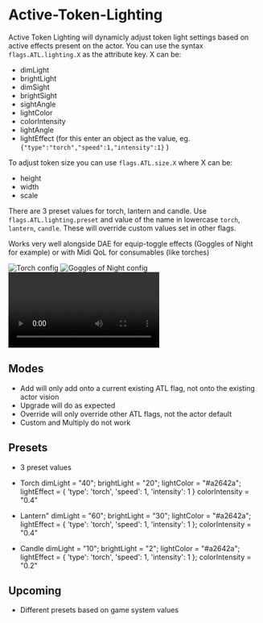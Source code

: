 # Active-Token-Lighting


Active Token Lighting will dynamicly adjust token light settings based on active effects present on the actor. 
You can use the syntax `flags.ATL.lighting.X` as the attribute key. 
X can be:
- dimLight
- brightLight
- dimSight
- brightSight
- sightAngle
- lightColor
- colorIntensity
- lightAngle
- lightEffect (for this enter an object as the value, eg. `{"type":"torch","speed":1,"intensity":1}` )

To adjust token size you can use `flags.ATL.size.X` where X can be:
- height
- width
- scale

There are 3 preset values for torch, lantern and candle. Use `flags.ATL.lighting.preset` and value of the name in lowercase `torch`, `lantern`, `candle`. These will override custom values set in other flags.

Works very well alongside DAE for equip-toggle effects (Goggles of Night for example) or with Midi QoL for consumables (like torches)

![Torch config](https://github.com/kandashi/Active-Token-Lighting/blob/main/Images/Torch%20config.PNG)
![Goggles of Night config](https://github.com/kandashi/Active-Token-Lighting/blob/main/Images/Goggles%20of%20Night%20config.PNG)
![Active Lighting](https://github.com/kandashi/Active-Token-Lighting/blob/main/Images/Active%20Token%20Lighting%20Demo.webm?raw=true)

## Modes
- Add will only add onto a current existing ATL flag, not onto the existing actor vision
- Upgrade will do as expected
- Override will only override other ATL flags, not the actor default
- Custom and Multiply do not work


## Presets
- 3 preset values 
-  Torch
            dimLight = "40";
            brightLight = "20";
            lightColor = "#a2642a";
            lightEffect = {
                'type': 'torch',
                'speed': 1,
                'intensity': 1
            }
            colorIntensity = "0.4"

- Lantern"
            dimLight = "60";
            brightLight = "30";
            lightColor = "#a2642a";
            lightEffect = {
                'type': 'torch',
                'speed': 1,
                'intensity': 1
            };
            colorIntensity = "0.4"
        
- Candle
            dimLight = "10";
            brightLight = "2";
            lightColor = "#a2642a";
            lightEffect = {
                'type': 'torch',
                'speed': 1,
                'intensity': 1
            };
            colorIntensity = "0.2"


## Upcoming
- Different presets based on game system values

